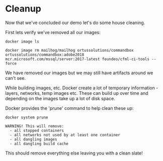 # Cleanup

Now that we've concluded our demo let's do some house cleaning.

First lets verify we've removed all our images:

```
docker image ls

docker image rm mailhog/mailhog ortussolutions/commandbox ortussolutions/commandbox:adobe2018 mcr.microsoft.com/mssql/server:2017-latest foundeo/cfml-ci-tools --force
```

We have removed our images but we may still have artifacts around we can't see.

While building images, etc. Docker create a lot of temporary information - layers,
networks, temp images etc. These can build up over time and depending on the images
take up a lot of disk space.

Docker provides the 'prune' command to help clean these up:

```
docker system prune

WARNING! This will remove:
  - all stopped containers
  - all networks not used by at least one container
  - all dangling images
  - all dangling build cache
```

This should remove everything else leaving you with a clean slate!